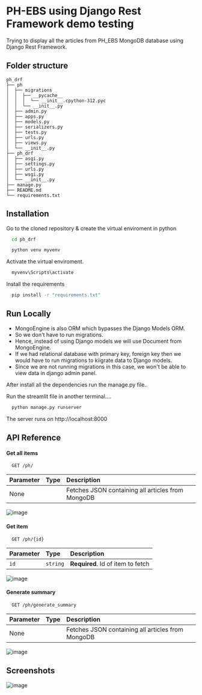 
# PH-EBS using Django Rest Framework demo testing

Trying to display all the articles from PH_EBS MongoDB database using Django Rest Framework.





## Folder structure
```
ph_drf
├── ph
│  ├── migrations
│  │  ├── __pycache__
│  │  │  └── __init__.cpython-312.pyc
│  │  └── __init__.py
│  ├── admin.py
│  ├── apps.py
│  ├── models.py
│  ├── serializers.py
│  ├── tests.py
│  ├── urls.py
│  ├── views.py
│  └── __init__.py
├── ph_drf
│  ├── asgi.py
│  ├── settings.py
│  ├── urls.py
│  ├── wsgi.py
│  └── __init__.py
├── manage.py
├── README.md
└── requirements.txt
```
## Installation

Go to the cloned repository & create the virtual enviroment in python
```bash
  cd ph_drf
```

```bash
  python venv myvenv
```

Activate the virtual enviroment.

```bash
  myvenv\Scripts\activate
```

Install the requirements
```bash
  pip install -r "requirements.txt"
```


    
## Run Locally
- MongoEngine is also ORM which bypasses the Django Models ORM.
- So we don't have to run migrations.
- Hence, instead of using Django models we will use Document from MongoEngine.
- If we had relational database with primary key, foreign key then we would have to run migrations to kiigrate data to Django models.
- Since we are not running migrations in this case, we won't be able to view data in django admin panel.

After install all the dependencies run the manage.py file..



Run the streamlit file in another terminal....

```bash
  python manage.py runserver
```
The server runs on http://localhost:8000
## API Reference

#### Get all items

```http
  GET /ph/
```

| Parameter | Type     | Description                |
| :-------- | :------- | :------------------------- |
| None |  | Fetches JSON containing all articles from MongoDB |

![image](https://github.com/user-attachments/assets/7d128843-b15e-4199-a392-67d712b1ab78)


#### Get item

```http
  GET /ph/{id}
```

| Parameter | Type     | Description                       |
| :-------- | :------- | :-------------------------------- |
| `id`      | `string` | **Required**. Id of item to fetch |

![image](https://github.com/user-attachments/assets/138793a6-76fc-4f44-bc4c-01bc5dc4b598)



#### Generate summary
```http
  GET /ph/generate_summary
```

| Parameter | Type     | Description                |
| :-------- | :------- | :------------------------- |
| None |  | Fetches JSON containing all articles from MongoDB |

![image](https://github.com/user-attachments/assets/3c162f63-9762-4da5-8a50-fb45d402c463)


## Screenshots



![image](https://github.com/user-attachments/assets/6a3fc170-235a-46a3-8be4-bc59caf85ae1)


